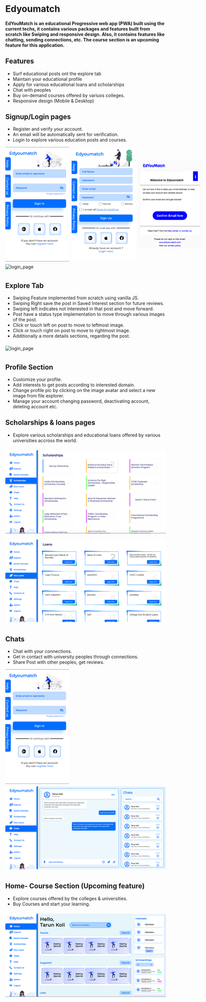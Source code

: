 # **Edyoumatch**

#### EdYouMatch is an educational Progressive web app (PWA) built using the current techs, it contains various packages and features built from scratch like Swiping and responsive design. Also, it contains features like chatting, sending connections, etc. The course section is an upcoming feature for this application.

## **Features**

- Surf educational posts ont the explore tab
- Maintain your educational profile
- Apply for various educational loans and scholarships
- Chat with peoples
- Buy on-demand courses offered by variuos colleges.
- Responsive design (Mobile & Desktop)

## **Signup/Login pages**

- Register and verify your account.
- An email will be automatically sent for verification.
- Login to explore various education posts and courses.

<div style="display:flex; align-items:center;">
<img src="./assets/login.png" alt="login_page" width="200px" style="margin-right:0.5rem" />
<img src="./assets/signup.png" alt="signup_page" width="200px" style="margin-right:0.5rem" />
<img src="./assets/emailer.png" alt="emailer" width="200px" />
</div>
<img src="./assets/login.gif" alt="login_page" style="margin:0.5rem 0"/>

## **Explore Tab**

- Swiping Feature implemented from scratch using vanilla JS.
- Swiping Right save the post in Saved Interest section for future reviews.
- Swiping left indicates not interested in that post and move forward.
- Post have a status type implementation to move through various images of the post.
- Click or touch left on post to move to leftmost image.
- Click or touch right on post to move to rightmost image.
- Additionally a more details sections, regarding the post.

<img src="./assets/explore.gif" alt="login_page" style="margin:0.5rem 0"/>

## **Profile Section**

- Customize your profile.
- Add interests to get posts according to interested domain.
- Change profile pic by clicking on the image avatar and select a new image from file explorer.
- Manage your account changing password, deactivating account, deleting account etc.

## **Scholarships & loans pages**

- Explore various scholarships and educational loans offered by various universities accross the world.

<img src="./assets/scholarship.png" alt="scholarships_page" style="margin:0.5rem 0"/>
<img src="./assets/loans.png" alt="loans_page" style="margin:0.5rem 0"/>

## **Chats**

- Chat with your connections.
- Get in contact with university peoples through connections.
- Share Post with other peoples, get reviews.

<div style="display:flex; align-items:center;">
<img src="./assets/login.png" alt="login_page" width="200px" style="margin-right:0.5rem" />
</div>

<img src="./assets/chats.png" alt="Chats_page" style="margin:0.5rem 0"/>

## **Home- Course Section (Upcoming feature)**

- Explore courses offered by the colleges & universities.
- Buy Courses and start your learning.

<img src="./assets/home.png" alt="login_page" style="margin:0.5rem 0"/>
